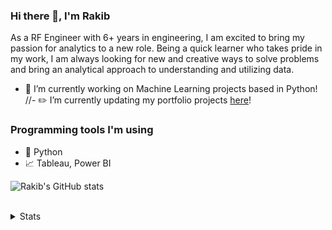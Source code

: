 ### Hi there 👋, I'm Rakib

As a RF Engineer with 6+ years in engineering, I am excited to bring my passion for analytics to a new role. Being a quick learner who takes pride in my work, I am always looking for new and creative ways to solve problems and bring an analytical approach to understanding and utilizing data.

- 🌱 I’m currently working on Machine Learning projects based in Python!
//- ✏️ I’m currently updating my portfolio projects <a href="https://portfolio-sumaia.herokuapp.com/">here</a>!

### Programming tools I'm using

- 🐍 Python
- 📈 Tableau, Power BI

 ![Rakib's GitHub stats](https://github-readme-stats.vercel.app/api?username=MRakibulAlam&theme=dark&show_icons=true)

<br />

<details>
  <summary>Stats</summary>
  <br>
  
  ![Rakib's GitHub stats](https://github-readme-stats.vercel.app/api?username=MRakibulAlam&theme=dark&show_icons=true)
  
</details>

